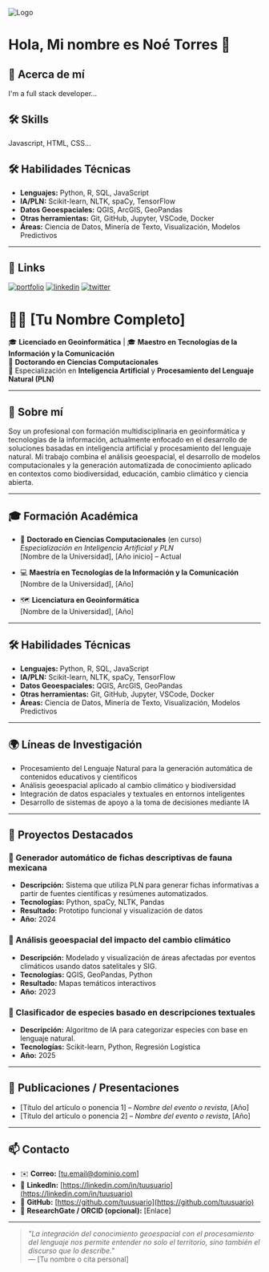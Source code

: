 
![Logo](https://cdn.pixabay.com/photo/2016/11/27/08/19/logo-1862301_1280.png)


# Hola, Mi nombre es Noé Torres 👋


## 🚀 Acerca de mí
I'm a full stack developer...


## 🛠 Skills
Javascript, HTML, CSS...

## 🛠️ Habilidades Técnicas

- **Lenguajes:** Python, R, SQL, JavaScript  
- **IA/PLN:** Scikit-learn, NLTK, spaCy, TensorFlow  
- **Datos Geoespaciales:** QGIS, ArcGIS, GeoPandas  
- **Otras herramientas:** Git, GitHub, Jupyter, VSCode, Docker  
- **Áreas:** Ciencia de Datos, Minería de Texto, Visualización, Modelos Predictivos

---

## 🔗 Links
[![portfolio](https://img.shields.io/badge/my_portfolio-000?style=for-the-badge&logo=ko-fi&logoColor=white)](https://torresgisdev.com/)
[![linkedin](https://img.shields.io/badge/linkedin-0A66C2?style=for-the-badge&logo=linkedin&logoColor=white)](https://www.linkedin.com/)
[![twitter](https://img.shields.io/badge/twitter-1DA1F2?style=for-the-badge&logo=twitter&logoColor=white)](https://twitter.com/)







<!--
**torresnoe/torresnoe** is a ✨ _special_ ✨ repository because its `README.md` (this file) appears on your GitHub profile.

Here are some ideas to get you started:

- 🔭 I’m currently working on ...
- 🌱 I’m currently learning ...
- 👯 I’m looking to collaborate on ...
- 🤔 I’m looking for help with ...
- 💬 Ask me about ...
- 📫 How to reach me: ...
- 😄 Pronouns: ...
- ⚡ Fun fact: ...
-->

# 👨‍💻 [Tu Nombre Completo]

🎓 **Licenciado en Geoinformática** | 🎓 **Maestro en Tecnologías de la Información y la Comunicación**  
📘 **Doctorando en Ciencias Computacionales**  
🧠 Especialización en **Inteligencia Artificial** y **Procesamiento del Lenguaje Natural (PLN)**

---

## 🧭 Sobre mí

Soy un profesional con formación multidisciplinaria en geoinformática y tecnologías de la información, actualmente enfocado en el desarrollo de soluciones basadas en inteligencia artificial y procesamiento del lenguaje natural. Mi trabajo combina el análisis geoespacial, el desarrollo de modelos computacionales y la generación automatizada de conocimiento aplicado en contextos como biodiversidad, educación, cambio climático y ciencia abierta.

---

## 🎓 Formación Académica

- 📘 **Doctorado en Ciencias Computacionales** (en curso)  
  *Especialización en Inteligencia Artificial y PLN*  
  [Nombre de la Universidad], [Año inicio] – Actual  

- 💻 **Maestría en Tecnologías de la Información y la Comunicación**  
  [Nombre de la Universidad], [Año]  

- 🗺️ **Licenciatura en Geoinformática**  
  [Nombre de la Universidad], [Año]

---

## 🛠️ Habilidades Técnicas

- **Lenguajes:** Python, R, SQL, JavaScript  
- **IA/PLN:** Scikit-learn, NLTK, spaCy, TensorFlow  
- **Datos Geoespaciales:** QGIS, ArcGIS, GeoPandas  
- **Otras herramientas:** Git, GitHub, Jupyter, VSCode, Docker  
- **Áreas:** Ciencia de Datos, Minería de Texto, Visualización, Modelos Predictivos

---

## 🌍 Líneas de Investigación

- Procesamiento del Lenguaje Natural para la generación automática de contenidos educativos y científicos  
- Análisis geoespacial aplicado al cambio climático y biodiversidad  
- Integración de datos espaciales y textuales en entornos inteligentes  
- Desarrollo de sistemas de apoyo a la toma de decisiones mediante IA

---

## 🌟 Proyectos Destacados

### 🔹 Generador automático de fichas descriptivas de fauna mexicana
- **Descripción:** Sistema que utiliza PLN para generar fichas informativas a partir de fuentes científicas y resúmenes automatizados.
- **Tecnologías:** Python, spaCy, NLTK, Pandas
- **Resultado:** Prototipo funcional y visualización de datos
- **Año:** 2024

### 🔹 Análisis geoespacial del impacto del cambio climático
- **Descripción:** Modelado y visualización de áreas afectadas por eventos climáticos usando datos satelitales y SIG.
- **Tecnologías:** QGIS, GeoPandas, Python
- **Resultado:** Mapas temáticos interactivos
- **Año:** 2023

### 🔹 Clasificador de especies basado en descripciones textuales
- **Descripción:** Algoritmo de IA para categorizar especies con base en lenguaje natural.
- **Tecnologías:** Scikit-learn, Python, Regresión Logística
- **Año:** 2025

---

## 📑 Publicaciones / Presentaciones

- [Título del artículo o ponencia 1] – *Nombre del evento o revista*, [Año]  
- [Título del artículo o ponencia 2] – *Nombre del evento o revista*, [Año]  

---

## 📫 Contacto

- ✉️ **Correo:** [tu.email@dominio.com]  
- 💼 **LinkedIn:** [https://linkedin.com/in/tuusuario](https://linkedin.com/in/tuusuario)  
- 🐙 **GitHub:** [https://github.com/tuusuario](https://github.com/tuusuario)  
- 🧪 **ResearchGate / ORCID (opcional):** [Enlace]

---

> _"La integración del conocimiento geoespacial con el procesamiento del lenguaje nos permite entender no solo el territorio, sino también el discurso que lo describe."_  
> — [Tu nombre o cita personal]



